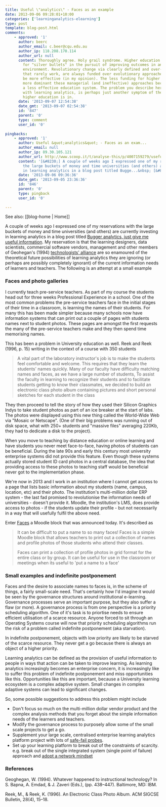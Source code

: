 ```yaml
---
title: Useful \"analytics\" - Faces as an example
date: 2013-09-06 09:28:01+10:00
categories: ['learninganalytics-elearning']
type: post
template: blog-post.html
comments:
    - approved: '1'
      author: beerc
      author_email: c.beer@cqu.edu.au
      author_ip: 118.208.170.114
      author_url: null
      content: Thoroughly agree. Holy grail syndrome. Higher education continues to look
        for "silver bullets" in the pursuit of improving outcomes in an increasingly volatile
        environment. Revolutionary change via clearly defined and over-managed projects
        that rarely work, are always funded over evolutionary approaches that tend to
        be more effective (in my opinion). The less funding for higher education, the
        more dominant these managerial (and ineffective) approaches become, along with
        a less effective education system. The problem you describe here specifically
        with learning analytics, is perhaps just another symptom of the spiral Australian
        higher education is in.
      date: '2013-09-07 12:54:38'
      date_gmt: '2013-09-07 02:54:38'
      id: '847'
      parent: '0'
      type: comment
      user_id: '0'
    
pingbacks:
    - approved: '1'
      author: Useful &quot;analytics&quot; - Faces as an exam...
      author_email: null
      author_ip: 89.30.105.121
      author_url: http://www.scoop.it/t/analyse-this/p/4007159279/useful-analytics-faces-as-an-example
      content: '[&#8230;] A couple of weeks ago I expressed one of my reservations with
        the large buckets of money and time universities (and others) are currently investing
        in learning analytics in a blog post titled Bugge...&nbsp; [&#8230;]'
      date: '2013-09-06 09:36:36'
      date_gmt: '2013-09-05 23:36:36'
      id: '846'
      parent: '0'
      type: pingback
      user_id: '0'
    
---
```


See also: [[blog-home | Home]]

A couple of weeks ago I expressed one of my reservations with the large buckets of money and time universities (and others) are currently investing in learning analytics in a blog post titled [Bugger analytics, just give me useful information](/blog2/2013/08/12/bugger-analytics-just-give-me-useful-information/). My reservation is that the learning designers, data scientists, commercial software vendors, management and other members of Geohegan's (1994) [technologists' alliance](/blog2/2009/08/09/the-chasm/#alliance) are so enamoured of the theoretical future possibilities of learning analytics they are ignoring (or perhaps are possibly completely ignorant) of the current information needs of learners and teachers. The following is an attempt at a small example

### Faces and photo galleries

I currently teach pre-service teachers. As part of my course the students head out for three weeks Professional Experience in a school. One of the most common problems the pre-service teachers face in the initial stages of their time in a classroom, is learning the names of their students. For many this has been made simpler because many schools now have information systems that can print out a couple of pages with students names next to student photos. These pages are amongst the first requests the many of the pre-service teachers make and they then spend time memorising names.

This has been a problem in University education as well. Reek and Reek (1996, p. 15) writing in the context of a course with 350 students

> A vital part of the laboratory instructor's job is to make the students feel comfortable and welcome. This requires that they learn the students' names quickly. Many of our faculty have difficulty matching names and faces, as we have a large number of students, To assist the faculty in learning to recognize their students and to facilitate students getting to know their classmates, we decided to build an electronic class photo album containing pictures and short personal sketches for each student in the class

They then proceed to tell the story of how they used their Silicon Graphics Indys to take student photos as part of an ice breaker at the start of labs. The photos were displayed using this new thing called the World-Wide Web via "Mosaic or Netscape". (One of their big problems was running out of disk space, what with 250+ students and "massive files" averaging 220Kb, they had to dedicate a disk to the project).

When you move to teaching by distance education or online learning and have students you never meet face-to-face, having photos of students can be beneficial. During the late 90s and early this century most university enterprise systems did not provide this feature. Even though these systems actually stored student ID card photos in a central database, the idea that providing access to these photos to teaching staff would be beneficial never got to the implementation phase.

We're now in 2013 and I work in an institution where I cannot get access to a page that lists basic information about my students (name, campus, location, etc) and their photo. The institution's multi-million dollar ERP system - the last fad promised to revolutionise the information needs of universities - doesn't provide it. Moodle, the institution's LMS, does provide access to photos - if the students update their profile - but not necessarily in a way that will usefully fulfil the above need.

Enter [Faces](https://moodle.org/plugins/view.php?plugin=block_faces) a Moodle block that was announced today. It's described as

> It can be difficult to put a name to so many faces! Faces is a simple Moodle block that allows teachers to print out a collection of names and profile photos of those students who attend their classes.
> 
> Faces can print a collection of profile photos in grid format for the entire class or by group. It can be useful for use in the classroom or meetings when its useful to 'put a name to a face'

### Small examples and indefinite postponement

Faces and the desire to associate names to faces is, in the scheme of things, a fairly small-scale need. That's certainly how I'd imagine it would be seen by the governance structures around institutional e-learning. Governance processes serve an important purpose, but they also suffer a flaw (or more). A governance process is from one perspective is a priority scheduling algorithm. One of it's task is to priortise needs to ensure efficient utilisation of a scarce resource. Anyone forced to sit through an Operating Systems course will now that priority scheduling algorithms run the risk of a problem called indefinite postponement (aka starvation).

In indefinite postponement, objects with low priority are likely to be starved of the scarce resource. They never get a go because there is always an object of a higher priority.

Learning analytics can be defined as the provision of useful information to people in ways that action can be taken to improve learning. As learning analytics increasingly becomes an enterprise concern, it is increasingly like to suffer this problem of indefinite postponement and miss opportunities like this. Opportunities like this are important, because a University learning ecosystem is a complex adaptive system. Small changes in complex adaptive systems can lead to significant changes.

So, some possible suggestions to address this problem might include

- Don't focus so much on the multi-million dollar vendor product and the complex analysis methods that you forget about the simple information needs of the learners and teachers.
- Modify the governance process to purposely allow some of the small scale projects to get a go.
- Supplement your large scale, centralised enterprise learning analytics platform project with lots of [safe-fail probes](http://cognitive-edge.com/blog/entry/4090/safe-fail-probes/).
- Set up your learning platform to break out of the constraints of scarcity. e.g. break out of the single integrated system (single point of failure) approach and [adopt a network mindset](/blog2/2013/08/29/the-network-challenge-to-the-lms-mindset/)

### References

Geoghegan, W. (1994). Whatever happened to instructional technology? In S. Bapna, A. Emdad, & J. Zaveri (Eds.), (pp. 438–447). Baltimore, MD: IBM.

Reek, M., & Reek, K. (1996). An Electronic Class Photo Album. ACM SIGCSE Bulletin, 28(4), 15–18.